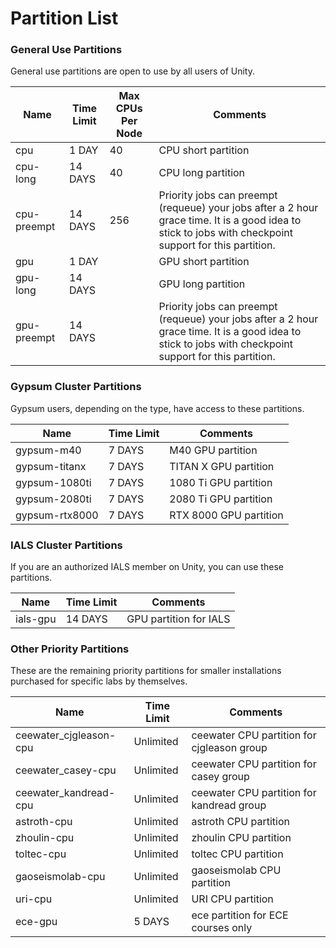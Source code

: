 # Partition List

### General Use Partitions

General use partitions are open to use by all users of Unity.

| Name        | Time Limit | Max CPUs Per Node | Comments                                                                                                                                                |
| ----------- | ---------- | ----------------- | ------------------------------------------------------------------------------------------------------------------------------------------------------- |
| cpu         | 1 DAY      | 40                | CPU short partition                                                                                                                                     |
| cpu-long    | 14 DAYS    | 40                | CPU long partition                                                                                                                                      |
| cpu-preempt | 14 DAYS    | 256               | Priority jobs can preempt (requeue) your jobs after a 2 hour grace time. It is a good idea to stick to jobs with checkpoint support for this partition. |
| gpu         | 1 DAY      |                   | GPU short partition                                                                                                                                     |
| gpu-long    | 14 DAYS    |                   | GPU long partition                                                                                                                                      |
| gpu-preempt | 14 DAYS    |                   | Priority jobs can preempt (requeue) your jobs after a 2 hour grace time. It is a good idea to stick to jobs with checkpoint support for this partition. |

### Gypsum Cluster Partitions

Gypsum users, depending on the type, have access to these partitions.

| Name                 | Time Limit | Comments               |
| -------------------- | ---------- | ---------------------- |
| gypsum-m40           | 7 DAYS     | M40 GPU partition      |
| gypsum-titanx        | 7 DAYS     | TITAN X GPU partition  |
| gypsum-1080ti        | 7 DAYS     | 1080 Ti GPU partition  |
| gypsum-2080ti        | 7 DAYS     | 2080 Ti GPU partition  |
| gypsum-rtx8000       | 7 DAYS     | RTX 8000 GPU partition |

### IALS Cluster Partitions

If you are an authorized IALS member on Unity, you can use these partitions.

| Name     | Time Limit | Comments               |
| -------- | ---------- | ---------------------- |
| ials-gpu | 14 DAYS    | GPU partition for IALS |

### Other Priority Partitions

These are the remaining priority partitions for smaller installations purchased for specific labs by themselves.

| Name                   | Time Limit | Comments                                   |
| ---------------------- | ---------- | ------------------------------------------ |
| ceewater_cjgleason-cpu | Unlimited  | ceewater CPU partition for cjgleason group |
| ceewater_casey-cpu     | Unlimited  | ceewater CPU partition for casey group     |
| ceewater_kandread-cpu  | Unlimited  | ceewater CPU partition for kandread group  |
| astroth-cpu            | Unlimited  | astroth CPU partition                      |
| zhoulin-cpu            | Unlimited  | zhoulin CPU partition                      |
| toltec-cpu             | Unlimited  | toltec CPU partition                       |
| gaoseismolab-cpu       | Unlimited  | gaoseismolab CPU partition                 |
| uri-cpu                | Unlimited  | URI CPU partition                          |
| ece-gpu                | 5 DAYS     | ece partition for ECE courses only         |
